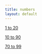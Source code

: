 ```yaml
---
title: numbers
layout: default
---
```

[1 to 20](1_to_20.html)

[10 to 90](10_to_90.html)

[70 to 99](70_to_99.html)
